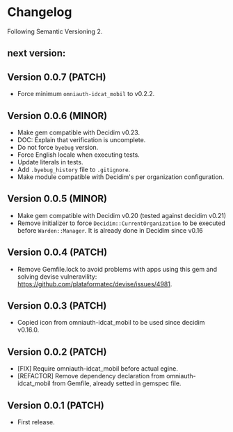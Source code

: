 # Changelog
Following Semantic Versioning 2.

## next version:

## Version 0.0.7 (PATCH)
- Force minimum `omniauth-idcat_mobil` to v0.2.2.

## Version 0.0.6 (MINOR)

- Make gem compatible with Decidim v0.23.
- DOC: Explain that verification is uncomplete.
- Do not force `byebug` version.
- Force English locale when executing tests.
- Update literals in tests.
- Add `.byebug_history` file to `.gitignore`.
- Make module compatible with Decidim's per organization configuration.

## Version 0.0.5 (MINOR)
- Make gem compatible with Decidim v0.20 (tested against decidim v0.21)
- Remove initializer to force `Decidim::CurrentOrganization` to be executed before `Warden::Manager`. It is already done in Decidim since v0.16

## Version 0.0.4 (PATCH)
- Remove Gemfile.lock to avoid problems with apps using this gem and solving devise vulneravility: https://github.com/plataformatec/devise/issues/4981.

## Version 0.0.3 (PATCH)
- Copied icon from omniauth-idcat_mobil to be used since decidim v0.16.0.

## Version 0.0.2 (PATCH)
- [FIX] Require omniauth-idcat_mobil before actual egine.
- [REFACTOR] Remove dependency declaration from omniauth-idcat_mobil from Gemfile, already setted in gemspec file.

## Version 0.0.1 (PATCH)
- First release.

